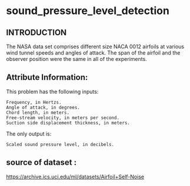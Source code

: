 # sound_pressure_level_detection
## INTRODUCTION

The NASA data set comprises different size NACA 0012 airfoils at various wind tunnel speeds and angles of attack. The span of the airfoil and the observer position were the same in all of the experiments.
## Attribute Information:

This problem has the following inputs:

    Frequency, in Hertzs.
    Angle of attack, in degrees.
    Chord length, in meters.
    Free-stream velocity, in meters per second.
    Suction side displacement thickness, in meters.

The only output is:

    Scaled sound pressure level, in decibels.

## source of dataset :

https://archive.ics.uci.edu/ml/datasets/Airfoil+Self-Noise
